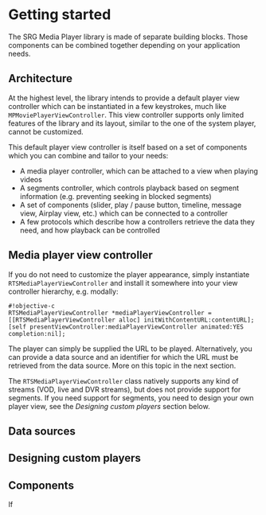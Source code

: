 Getting started
===============

The SRG Media Player library is made of separate building blocks. Those components can be combined together depending on your application needs.

## Architecture

At the highest level, the library intends to provide a default player view controller which can be instantiated in a few keystrokes, much like `MPMoviePlayerViewController`. This view controller supports only limited features of the library and its layout, similar to the one of the system player, cannot be customized.

This default player view controller is itself based on a set of components which you can combine and tailor to your needs:

* A media player controller, which can be attached to a view when playing videos
* A segments controller, which controls playback based on segment information (e.g. preventing seeking in blocked segments)
* A set of components (slider, play / pause button, timeline, message view, Airplay view, etc.) which can be connected to a controller
* A few protocols which describe how a controllers retrieve the data they need, and how playback can be controlled

## Media player view controller

If you do not need to customize the player appearance, simply instantiate `RTSMediaPlayerViewController` and install it somewhere into your view controller hierarchy, e.g. modally:

```
#!objective-c
RTSMediaPlayerViewController *mediaPlayerViewController = [[RTSMediaPlayerViewController alloc] initWithContentURL:contentURL];
[self presentViewController:mediaPlayerViewController animated:YES completion:nil];
```

The player can simply be supplied the URL to be played. Alternatively, you can provide a data source and an identifier for which the URL must be retrieved from the data source. More on this topic in the next section.

The `RTSMediaPlayerViewController` class natively supports any kind of streams (VOD, live and DVR streams), but does not provide support for segments. If you need support for segments, you need to design your own player view, see the _Designing custom players_ section below.

## Data sources



## Designing custom players

## Components

If 
